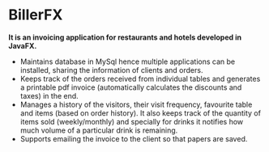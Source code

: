 # BillerFX

**It is an invoicing application for restaurants and hotels developed in JavaFX.**

* Maintains database in MySql hence multiple applications can be installed, sharing the information of clients and orders.
* Keeps track of the orders received from individual tables and generates a printable pdf invoice (automatically calculates the discounts and taxes) in the end.
* Manages a history of the visitors, their visit frequency, favourite table and items (based on order history). It also keeps track of the quantity of items sold (weekly/monthly) and specially for drinks it notifies how much volume of a particular drink is remaining.
* Supports emailing the invoice to the client so that papers are saved. 

